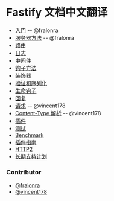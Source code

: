 # Fastify 文档中文翻译


* [入门](https://github.com/fastify/docs-chinese/blob/master/docs/Getting-Started.md) -- @fralonra
* [服务器方法](https://github.com/fastify/docs-chinese/blob/master/docs/Server-Methods.md) -- @fralonra
* [路由](https://github.com/fastify/fastify/blob/master/docs/Routes.md)
* [日志](https://github.com/fastify/fastify/blob/master/docs/Logging.md)
* [中间件](https://github.com/fastify/fastify/blob/master/docs/Middlewares.md)
* [钩子方法](https://github.com/fastify/fastify/blob/master/docs/Hooks.md)
* [装饰器](https://github.com/fastify/fastify/blob/master/docs/Decorators.md)
* [验证和序列化](https://github.com/fastify/fastify/blob/master/docs/Validation-and-Serialization.md)
* [生命钩子](https://github.com/fastify/fastify/blob/master/docs/Lifecycle.md)
* [回复](https://github.com/fastify/fastify/blob/master/docs/Reply.md)
* [请求](https://github.com/fastify/docs-chinese/blob/master/docs/Request.md) -- @vincent178
* [Content-Type 解析](https://github.com/fastify/docs-chinese/blob/master/docs/ContentTypeParser.md) -- @vincent178
* [插件](https://github.com/fastify/fastify/blob/master/docs/Plugins.md)
* [测试](https://github.com/fastify/fastify/blob/master/docs/Testing.md)
* [Benchmark](https://github.com/fastify/fastify/blob/master/docs/Benchmarking.md)
* [插件指南](https://github.com/fastify/fastify/blob/master/docs/Plugins-Guide.md)
* [HTTP2](https://github.com/fastify/fastify/blob/master/docs/HTTP2.md)
* [长期支持计划](https://github.com/fastify/fastify/blob/master/docs/LTS.md)

### Contributor
* [@fralonra](https://github.com/fralonra)
* [@vincent178](https://github.com/vincent178)
